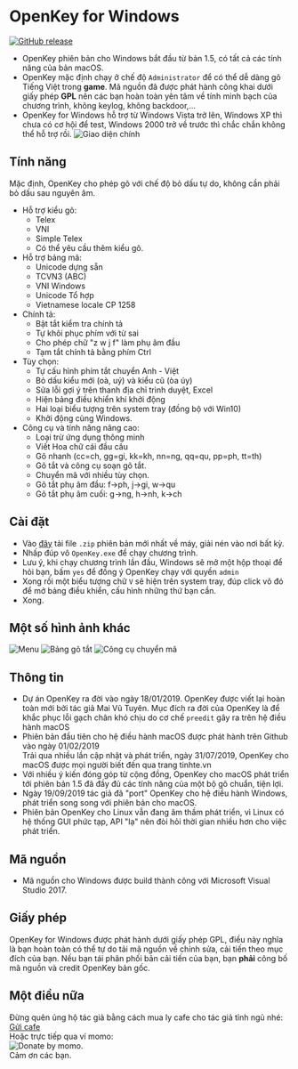 # OpenKey for Windows
[![GitHub release](https://img.shields.io/github/v/release/tuyenvm/OpenKey.svg)](https://github.com/tuyenvm/OpenKey/releases/latest)
- OpenKey phiên bản cho Windows bắt đầu từ bản 1.5, có tất cả các tính năng của bản macOS.  
- OpenKey mặc định chạy ở chế độ `Administrator` để có thể dễ dàng gõ Tiếng Việt trong **game**. Mã nguồn đã được phát hành công khai dưới giấy phép **GPL** nên các bạn hoàn toàn yên tâm về tính minh bạch của chương trình, không keylog, không backdoor,...
- OpenKey for Windows hỗ trợ từ Windows Vista trở lên, Windows XP thì chưa có cơ hội để test, Windows 2000 trở về trước thì chắc chắn không thể hỗ trợ rồi.
![Giao diện chính](https://raw.githubusercontent.com/tuyenvm/tuyenvm.github.io/master/images/win32_2.0_1.png "Main UI")



## Tính năng
Mặc định, OpenKey cho phép gõ với chế độ bỏ dấu tự do, không cần phải bỏ dấu sau nguyên âm.
* Hỗ trợ kiểu gõ:
	* Telex
	* VNI
	* Simple Telex
	* Có thể yêu cầu thêm kiểu gõ.
* Hỗ trợ bảng mã:
	* Unicode dựng sẵn
	* TCVN3 (ABC)
	* VNI Windows
	* Unicode Tổ hợp
	* Vietnamese locale CP 1258
* Chính tả:
	* Bật tắt kiểm tra chính tả
	* Tự khôi phục phím với từ sai
	* Cho phép chữ "z w j f" làm phụ âm đầu
	* Tạm tắt chính tả bằng phím Ctrl
* Tùy chọn:
	* Tự cấu hình phím tắt chuyển Anh - Việt
	* Bỏ dấu kiểu mới (oà, uý) và kiểu cũ (òa úy)
	* Sửa lỗi gợi ý trên thanh địa chỉ trình duyệt, Excel
	* Hiện bảng điều khiển khi khởi động
	* Hai loại biểu tượng trên system tray (đồng bộ với Win10)
	* Khởi động cùng Windows.
* Công cụ và tính năng nâng cao:
	* Loại trừ ứng dụng thông minh
	* Viết Hoa chữ cái đầu câu
	* Gõ nhanh (cc=ch, gg=gi, kk=kh, nn=ng, qq=qu, pp=ph, tt=th)
	* Gõ tắt và công cụ soạn gõ tắt.
	* Chuyển mã với nhiều tùy chọn.
	* Gõ tắt phụ âm đầu: f->ph, j->gi, w->qu
	* Gõ tắt phụ âm cuối: g->ng, h->nh, k->ch

## Cài đặt
- Vào [đây](https://github.com/tuyenvm/OpenKey/releases/latest) tải file `.zip` phiên bản mới nhất về máy, giải nén vào nơi bất kỳ.
- Nhấp đúp vô `OpenKey.exe` để chạy chương trình.
- Lưu ý, khi chạy chương trình lần đầu, Windows sẽ mở một hộp thoại để hỏi bạn, bấm `yes` để đồng ý OpenKey chạy với quyền `admin`
- Xong rồi một biểu tượng chữ `V` sẽ hiện trên system tray, đúp click vô đó để mở bảng điều khiển, cấu hình những thứ bạn cần.
- Xong.
## Một số hình ảnh khác
![Menu](https://raw.githubusercontent.com/tuyenvm/tuyenvm.github.io/master/images/win32_5.png "Menu")
![Bảng gõ tắt](https://raw.githubusercontent.com/tuyenvm/tuyenvm.github.io/master/images/win32_2.png "Macro table")
![Công cụ chuyển mã](https://raw.githubusercontent.com/tuyenvm/tuyenvm.github.io/master/images/win32_3.png "Convert tool")

## Thông tin
- Dự án OpenKey ra đời vào ngày 18/01/2019. OpenKey được viết lại hoàn toàn mới bởi tác giả Mai Vũ Tuyên. Mục đích ra đời của OpenKey là để khắc phục lỗi gạch chân khó chịu do cơ chế `preedit` gây ra trên hệ điều hành macOS
- Phiên bản đầu tiên cho hệ điều hành macOS được phát hành trên Github vào ngày 01/02/2019  
Trải qua nhiều lần cập nhật và phát triển, ngày 31/07/2019, OpenKey cho macOS được mọi người biết đến qua trang tinhte.vn  
- Với nhiều ý kiến đóng góp từ cộng đồng, OpenKey cho macOS phát triển tới phiên bản 1.5 đã đầy đủ các tính năng của một bộ gõ chuẩn, tiện lợi.  
- Ngày 19/09/2019 tác giả đã "port" OpenKey cho hệ điều hành Windows, phát triển song song với phiên bản cho macOS.  
- Phiên bản OpenKey cho Linux vẫn đang âm thầm phát triển, vì Linux có hệ thống GUI phức tạp, API "lạ" nên đòi hỏi thời gian nhiều hơn cho việc phát triển.

## Mã nguồn
- Mã nguồn cho Windows được build thành công với Microsoft Visual Studio 2017.
## Giấy phép
OpenKey for Windows được phát hành dưới giấy phép GPL, điều này nghĩa là bạn hoàn toàn có thể tự do tải mã nguồn về chỉnh sửa, cải tiến theo mục đích của bạn. Nếu bạn tái phân phối bản cải tiến của bạn, bạn **phải** công bố mã nguồn và credit OpenKey bản gốc.

## Một điều nữa
Đừng quên ủng hộ tác giả bằng cách mua ly cafe cho tác giả tỉnh ngủ nhé: [Gửi cafe](https://paypal.me/tuyenmai)  
Hoặc trực tiếp qua ví momo:   
![Donate by momo](https://tuyenvm.github.io/images/momo.png "Momo").   
Cảm ơn các bạn.